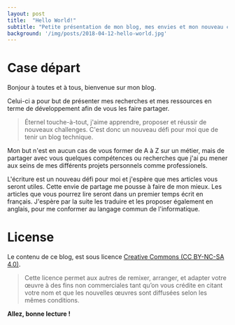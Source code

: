 ```yaml
---
layout: post
title:  "Hello World!"
subtitle: "Petite présentation de mon blog, mes envies et mon nouveau challenge !"
background: '/img/posts/2018-04-12-hello-world.jpg'
---
```


# Case départ

Bonjour à toutes et à tous, bienvenue sur mon blog. 

Celui-ci a pour but de présenter mes recherches et mes ressources en terme de développement afin de vous les faire partager.

> Éternel touche-à-tout, j'aime apprendre, proposer et réussir de nouveaux challenges. C'est donc un nouveau défi pour moi que de tenir un blog technique.

Mon but n'est en aucun cas de vous former de A à Z sur un métier, mais de partager avec vous quelques compétences ou recherches que j'ai pu mener aux seins de mes différents projets personnels comme professionels.

L'écriture est un nouveau défi pour moi et j'espère que mes articles vous seront utiles. Cette envie de partage me pousse à faire de mon mieux. 
Les articles que vous pourrez lire seront dans un premier temps écrit en français. 
J'espère par la suite les traduire et les proposer également en anglais, pour me conformer au langage commun de l'informatique.

# License

Le contenu de ce blog, est sous licence [Creative Commons (CC BY-NC-SA 4.0)](https://creativecommons.org/licenses/by-nc-sa/4.0/).

> Cette licence permet aux autres de remixer, arranger, et adapter votre œuvre à des fins non commerciales tant qu’on vous crédite en citant votre nom et que les nouvelles œuvres sont diffusées selon les mêmes conditions.

**Allez, bonne lecture !**